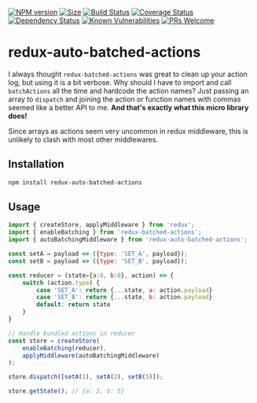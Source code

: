 [![NPM version](https://img.shields.io/npm/v/redux-auto-batched-actions.svg?style=flat)](https://www.npmjs.org/package/redux-auto-batched-actions)
[![Size](https://badgen.net/bundlephobia/minzip/redux-auto-batched-actions)](https://bundlephobia.com/result?p=redux-auto-batched-actions)
[![Build Status](https://travis-ci.com/kasvtv/redux-auto-batched-actions.svg?branch=master)](https://travis-ci.com/kasvtv/redux-auto-batched-actions)
[![Coverage Status](https://coveralls.io/repos/github/kasvtv/redux-auto-batched-actions/badge.svg?branch=master)](https://coveralls.io/github/kasvtv/redux-auto-batched-actions?branch=master)
[![Dependency Status](https://david-dm.org/kasvtv/redux-auto-batched-actions.svg)](https://david-dm.org/kasvtv/redux-auto-batched-actions)
[![Known Vulnerabilities](https://snyk.io/test/github/kasvtv/redux-auto-batched-actions/badge.svg?targetFile=package.json)](https://snyk.io/test/github/kasvtv/redux-auto-batched-actions?targetFile=package.json)
[![PRs Welcome](https://img.shields.io/badge/PRs-welcome-brightgreen.svg)](http://makeapullrequest.com)

# redux-auto-batched-actions

I always thought `redux-batched-actions` was great to clean up your action log, but using it is a bit verbose. Why should I have to import and call `batchActions` all the time and hardcode the action names? Just passing an array to `dispatch` and joining the action or function names with commas seemed like a better API to me. **And that's exactly what this micro library does!**

Since arrays as actions seem very uncommon in redux middleware, this is unlikely to clash with most other middlewares.

## Installation

```bash
npm install redux-auto-batched-actions
```

## Usage

```js
import { createStore, applyMiddleware } from 'redux';
import { enableBatching } from 'redux-batched-actions';
import { autoBatchingMiddleware } from 'redux-auto-batched-actions';

const setA = payload => ({type: 'SET_A', payload});
const setB = payload => ({type: 'SET_B', payload});

const reducer = (state={a:0, b:0}, action) => {
	switch (action.type) {
		case 'SET_A': return {...state, a: action.payload}
		case 'SET_B': return {...state, b: action.payload}
		default: return state
	}
}

// Handle bundled actions in reducer
const store = createStore(
	enableBatching(reducer),
	applyMiddleware(autoBatchingMiddleware)
);

store.dispatch([setA(1), setA(2), setB(5)]);

store.getState(); // {a: 2, b: 5}

```
